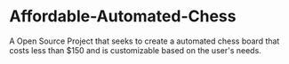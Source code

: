 # Affordable-Automated-Chess
A Open Source Project that seeks to create a automated chess board that costs less than $150 and is customizable based on the user's needs. 
